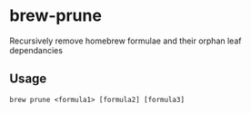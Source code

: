# brew-prune
Recursively remove homebrew formulae and their orphan leaf dependancies

## Usage
```brew prune <formula1> [formula2] [formula3]```
